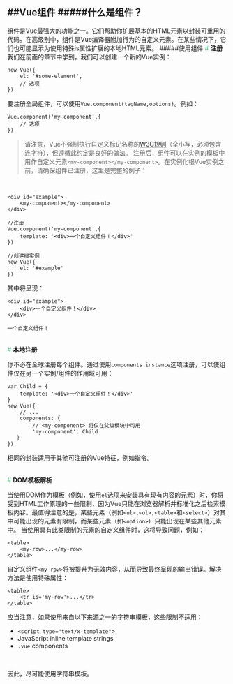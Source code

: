 ##Vue组件
#####什么是组件？
---
组件是Vue最强大的功能之一。它们帮助你扩展基本的HTML元素以封装可重用的代码。在高级别中，组件是Vue编译器附加行为的自定义元素。在某些情况下，它们也可能显示为使用特殊is属性扩展的本地HTML元素。
#####使用组件
<span style="color:#42b983;">#</span> <strong>注册</strong><br>
我们在前面的章节中学到，我们可以创建一个新的Vue实例：<br>
```markup
new Vue({
    el: '#some-element',
    // 选项
})
```
要注册全局组件，可以使用`Vue.component(tagName,options)`。例如：

```markup
Vue.component('my-component',{
    // 选项
})
```
> 请注意，Vue不强制执行自定义标记名称的[W3C规则](http://www.w3.org/TR/custom-elements/#concepts)（全小写，必须包含连字符），但遵循此约定是良好的做法。
注册后，组件可以在实例的模板中用作自定义元素`<my-component></my-component>`。在实例化根Vue实例之前，请确保组件已注册，这里是完整的例子：

<br>

```markup
<div id="example">
    <my-component></my-component>
</div>
```

```markup
//注册
Vue.component('my-component',{
    template: '<div>一个自定义组件！</div>'
})

//创建根实例
new Vue({
    el: '#example'
})
```

其中将呈现：<br>

```markup
<div id="example">
    <div>一个自定义组件！</div>
</div>
```
```
一个自定义组件！
```

<br>
<span style="color:#42b983;">#</span> <strong>本地注册</strong><br>

你不必在全球注册每个组件。通过使用`components instance`选项注册，可以使组件仅在另一个实例/组件的作用域可用：
<br>

```markup
var Child = {
    template: '<div>一个自定义组件！</div>'
}
new Vue({
    // ...
    components: {
        // <my-component> 将仅在父级模块中可用
        'my-component': Child
   }
})
```

相同的封装适用于其他可注册的Vue特征，例如指令。

<br>
<span style="color:#42b983;">#</span> <strong>DOM模板解析</strong><br>

当使用DOM作为模板（例如，使用`el`选项来安装具有现有内容的元素）时，你将受到HTML工作原理的一些限制，因为Vue只能在浏览器解析并标准化之后检索模板内容。最值得注意的是，某些元素（例如`<ul>,<ol>,<table>`和`<select>`）对其中可能出现的元素有限制，而某些元素（如`<option>`）只能出现在某些其他元素中。
当使用具有此类限制的元素的自定义组件时，这将导致问题，例如：

```markup
<table>
    <my-row>...</my-row>
</table>
```

自定义组件`<my-row>`将被提升为无效内容，从而导致最终呈现的输出错误。解决方法是使用特殊属性：
```markup
<table>
    <tr is='my-row'>...</tr>
</table>
```
应当注意，如果使用来自以下来源之一的字符串模板，这些限制不适用：
- `<script type="text/x-template"`>
- JavaScript inline template strings
- `.vue` components
<br>

因此，尽可能使用字符串模板。





